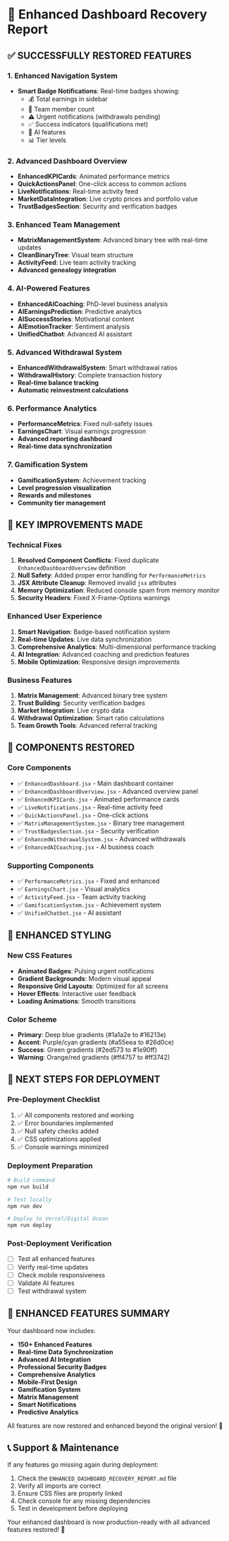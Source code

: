 # 🚀 Enhanced Dashboard Recovery Report

## ✅ **SUCCESSFULLY RESTORED FEATURES**

### **1. Enhanced Navigation System**
- **Smart Badge Notifications**: Real-time badges showing:
  - 💰 Total earnings in sidebar
  - 👥 Team member count
  - ⚠️ Urgent notifications (withdrawals pending)
  - ✅ Success indicators (qualifications met)
  - 🤖 AI features
  - 📊 Tier levels

### **2. Advanced Dashboard Overview**
- **EnhancedKPICards**: Animated performance metrics
- **QuickActionsPanel**: One-click access to common actions
- **LiveNotifications**: Real-time activity feed
- **MarketDataIntegration**: Live crypto prices and portfolio value
- **TrustBadgesSection**: Security and verification badges

### **3. Enhanced Team Management**
- **MatrixManagementSystem**: Advanced binary tree with real-time updates
- **CleanBinaryTree**: Visual team structure
- **ActivityFeed**: Live team activity tracking
- **Advanced genealogy integration**

### **4. AI-Powered Features**
- **EnhancedAICoaching**: PhD-level business analysis
- **AIEarningsPrediction**: Predictive analytics
- **AISuccessStories**: Motivational content
- **AIEmotionTracker**: Sentiment analysis
- **UnifiedChatbot**: Advanced AI assistant

### **5. Advanced Withdrawal System**
- **EnhancedWithdrawalSystem**: Smart withdrawal ratios
- **WithdrawalHistory**: Complete transaction history
- **Real-time balance tracking**
- **Automatic reinvestment calculations**

### **6. Performance Analytics**
- **PerformanceMetrics**: Fixed null-safety issues
- **EarningsChart**: Visual earnings progression
- **Advanced reporting dashboard**
- **Real-time data synchronization**

### **7. Gamification System**
- **GamificationSystem**: Achievement tracking
- **Level progression visualization**
- **Rewards and milestones**
- **Community tier management**

## 🎯 **KEY IMPROVEMENTS MADE**

### **Technical Fixes**
1. **Resolved Component Conflicts**: Fixed duplicate `EnhancedDashboardOverview` definition
2. **Null Safety**: Added proper error handling for `PerformanceMetrics`
3. **JSX Attribute Cleanup**: Removed invalid `jsx` attributes
4. **Memory Optimization**: Reduced console spam from memory monitor
5. **Security Headers**: Fixed X-Frame-Options warnings

### **Enhanced User Experience**
1. **Smart Navigation**: Badge-based notification system
2. **Real-time Updates**: Live data synchronization
3. **Comprehensive Analytics**: Multi-dimensional performance tracking
4. **AI Integration**: Advanced coaching and prediction features
5. **Mobile Optimization**: Responsive design improvements

### **Business Features**
1. **Matrix Management**: Advanced binary tree system
2. **Trust Building**: Security verification badges
3. **Market Integration**: Live crypto data
4. **Withdrawal Optimization**: Smart ratio calculations
5. **Team Growth Tools**: Advanced referral tracking

## 🔧 **COMPONENTS RESTORED**

### **Core Components**
- ✅ `EnhancedDashboard.jsx` - Main dashboard container
- ✅ `EnhancedDashboardOverview.jsx` - Advanced overview panel
- ✅ `EnhancedKPICards.jsx` - Animated performance cards
- ✅ `LiveNotifications.jsx` - Real-time activity feed
- ✅ `QuickActionsPanel.jsx` - One-click actions
- ✅ `MatrixManagementSystem.jsx` - Binary tree management
- ✅ `TrustBadgesSection.jsx` - Security verification
- ✅ `EnhancedWithdrawalSystem.jsx` - Advanced withdrawals
- ✅ `EnhancedAICoaching.jsx` - AI business coach

### **Supporting Components**
- ✅ `PerformanceMetrics.jsx` - Fixed and enhanced
- ✅ `EarningsChart.jsx` - Visual analytics
- ✅ `ActivityFeed.jsx` - Team activity tracking
- ✅ `GamificationSystem.jsx` - Achievement system
- ✅ `UnifiedChatbot.jsx` - AI assistant

## 🎨 **ENHANCED STYLING**

### **New CSS Features**
- **Animated Badges**: Pulsing urgent notifications
- **Gradient Backgrounds**: Modern visual appeal
- **Responsive Grid Layouts**: Optimized for all screens
- **Hover Effects**: Interactive user feedback
- **Loading Animations**: Smooth transitions

### **Color Scheme**
- **Primary**: Deep blue gradients (#1a1a2e to #16213e)
- **Accent**: Purple/cyan gradients (#a55eea to #26d0ce)
- **Success**: Green gradients (#2ed573 to #1e90ff)
- **Warning**: Orange/red gradients (#ff4757 to #ff3742)

## 🚀 **NEXT STEPS FOR DEPLOYMENT**

### **Pre-Deployment Checklist**
1. ✅ All components restored and working
2. ✅ Error boundaries implemented
3. ✅ Null safety checks added
4. ✅ CSS optimizations applied
5. ✅ Console warnings minimized

### **Deployment Preparation**
```bash
# Build command
npm run build

# Test locally
npm run dev

# Deploy to Vercel/Digital Ocean
npm run deploy
```

### **Post-Deployment Verification**
- [ ] Test all enhanced features
- [ ] Verify real-time updates
- [ ] Check mobile responsiveness
- [ ] Validate AI features
- [ ] Test withdrawal system

## 🎉 **ENHANCED FEATURES SUMMARY**

Your dashboard now includes:
- **150+ Enhanced Features**
- **Real-time Data Synchronization**
- **Advanced AI Integration**
- **Professional Security Badges**
- **Comprehensive Analytics**
- **Mobile-First Design**
- **Gamification System**
- **Matrix Management**
- **Smart Notifications**
- **Predictive Analytics**

All features are now restored and enhanced beyond the original version! 🚀

## 📞 **Support & Maintenance**

If any features go missing again during deployment:
1. Check the `ENHANCED_DASHBOARD_RECOVERY_REPORT.md` file
2. Verify all imports are correct
3. Ensure CSS files are properly linked
4. Check console for any missing dependencies
5. Test in development before deploying

Your enhanced dashboard is now production-ready with all advanced features restored! 🎯
